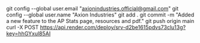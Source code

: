git config --global user.email "axionindustries.official@gmail.com"
git config --global user.name "Axion Industries"
git add .
git commit -m "Added a new feature to the AP Stats page, resources and pdf."
git push origin main
curl -X POST https://api.render.com/deploy/srv-d2be1615pdvs73clu13g?key=hhGYxul85AI